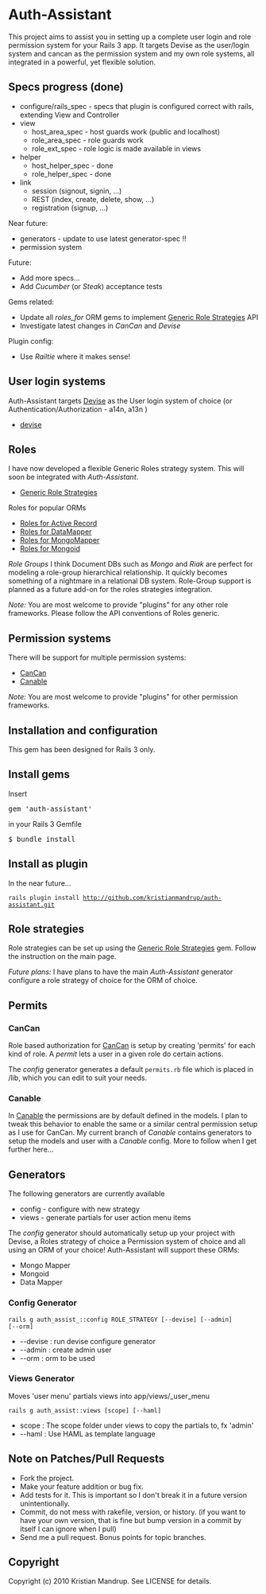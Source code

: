 # Auth-Assistant

This project aims to assist you in setting up a complete user login and role permission system for your Rails 3 app.
It targets Devise as the user/login system and cancan as the permission system and my own role systems, all integrated in a powerful, yet flexible solution.

## Specs progress (done)

* configure/rails_spec - specs that plugin is configured correct with rails, extending View and Controller
* view
  * host_area_spec - host guards work (public and localhost)
  * role_area_spec - role guards work
  * role_ext_spec - role logic is made available in views
* helper
  * host_helper_spec - done
  * role_helper_spec - done  
* link
  * session (signout, signin, ...)
  * REST (index, create, delete, show, ...)
  * registration (signup, ...)  

Near future:       
* generators - update to use latest generator-spec !!
* permission system 

Future:
* Add more specs...
* Add *Cucumber* (or *Steak*) acceptance tests

Gems related:
* Update all *roles_for* ORM gems to implement [Generic Role Strategies](http://github.com/kristianmandrup/roles_generic) API
* Investigate latest changes in *CanCan* and *Devise*

Plugin config:
* Use *Railtie* where it makes sense!

## User login systems

Auth-Assistant targets [Devise](http://github.com/plataformatec/devise) as the User login system of choice (or Authentication/Authorization - a14n, a13n )

* [devise](http://github.com/plataformatec/devise) 

## Roles

I have now developed a flexible Generic Roles strategy system. This will soon be integrated with *Auth-Assistant*.

* [Generic Role Strategies](http://github.com/kristianmandrup/roles_generic)

Roles for popular ORMs

* [Roles for Active Record](http://github.com/kristianmandrup/roles_for_ar)
* [Roles for DataMapper](http://github.com/kristianmandrup/roles_for_dm)
* [Roles for MongoMapper](http://github.com/kristianmandrup/roles_for_mm)
* [Roles for Mongoid](http://github.com/kristianmandrup/roles_for_mongoid)

_Role Groups_
I think Document DBs such as *Mongo* and *Riak* are perfect for modeling a role-group hierarchical relationship. 
It quickly becomes something of a nightmare in a relational DB system. 
Role-Group support is planned as a future add-on for the roles strategies integration.

_Note:_
You are most welcome to provide "plugins" for any other role frameworks. Please follow the API conventions of Roles generic.

## Permission systems 

There will be support for multiple permission systems:

* [CanCan](http://github.com/ryanb/cancan)
* [Canable](http://github.com/jnunemaker/canable)

_Note:_
You are most welcome to provide "plugins" for other permission frameworks.

## Installation and configuration ##

This gem has been designed for Rails 3 only.

## Install gems

Insert <pre>gem 'auth-assistant'</pre> in your Rails 3 Gemfile
<pre>$ bundle install</pre>

## Install as plugin

In the near future...

<code>rails plugin install http://github.com/kristianmandrup/auth-assistant.git</code>

## Role strategies ##

Role strategies can be set up using the [Generic Role Strategies](http://github.com/kristianmandrup/roles_generic) gem. 
Follow the instruction on the main page.

_Future plans:_
I have plans to have the main *Auth-Assistant* generator configure a role strategy of choice for the ORM of choice. 

## Permits

### CanCan

Role based authorization for [CanCan](http://github.com/ryanb/cancan) is setup by creating 'permits' for each kind of role. 
A *permit* lets a user in a given role do certain actions. 

The *config* generator generates a default <code>permits.rb</code> file which is placed in /lib, which you can edit to suit your needs.

### Canable

In [Canable](http://github.com/jnunemaker/canable) the permissions are by default defined in the models. 
I plan to tweak this behavior to enable the same or a similar central permission setup as I use for CanCan.
My current branch of *Canable* contains generators to setup the models and user with a *Canable* config. 
More to follow when I get further here...

## Generators

The following generators are currently available 

* config - configure with new strategy
* views  - generate partials for user action menu items

The *config* generator should automatically setup up your project with Devise, a Roles strategy of choice a Permission system of choice and all using an ORM of your choice! 
Auth-Assistant will support these ORMs:

* Mongo Mapper
* Mongoid 
* Data Mapper

### Config Generator ###

<code>rails g auth_assist_::config ROLE_STRATEGY [--devise] [--admin] [--orm]</code>

* --devise  : run devise configure generator
* --admin   : create admin user
* --orm     : orm to be used

### Views Generator ###

Moves 'user menu' partials views into app/views/_user_menu

<code>rails g auth_assist::views [scope] [--haml]</code>

* scope  : The scope folder under views to copy the partials to, fx 'admin'
* --haml : Use HAML as template language

## Note on Patches/Pull Requests ##
 
* Fork the project.
* Make your feature addition or bug fix.
* Add tests for it. This is important so I don't break it in a
  future version unintentionally.
* Commit, do not mess with rakefile, version, or history.
  (if you want to have your own version, that is fine but bump version in a commit by itself I can ignore when I pull)
* Send me a pull request. Bonus points for topic branches.

## Copyright ##

Copyright (c) 2010 Kristian Mandrup. See LICENSE for details.
